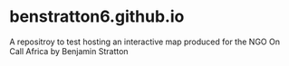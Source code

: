 # benstratton6.github.io
A repositroy to test hosting an interactive map produced for the NGO On Call Africa by Benjamin Stratton
